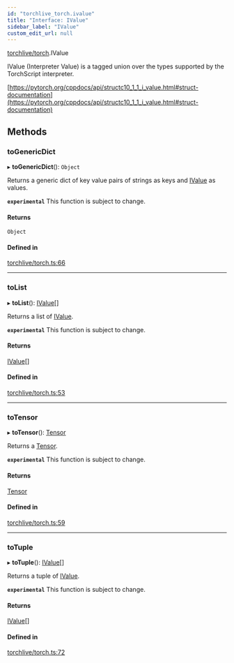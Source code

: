 ```yaml
---
id: "torchlive_torch.ivalue"
title: "Interface: IValue"
sidebar_label: "IValue"
custom_edit_url: null
---
```


[torchlive/torch](../modules/torchlive_torch.md).IValue

IValue (Interpreter Value) is a tagged union over the types supported by the
TorchScript interpreter.

[https://pytorch.org/cppdocs/api/structc10_1_1_i_value.html#struct-documentation](https://pytorch.org/cppdocs/api/structc10_1_1_i_value.html#struct-documentation)

## Methods

### toGenericDict

▸ **toGenericDict**(): `Object`

Returns a generic dict of key value pairs of strings as keys and
[IValue](torchlive_torch.ivalue.md) as values.

**`experimental`** This function is subject to change.

#### Returns

`Object`

#### Defined in

[torchlive/torch.ts:66](https://github.com/pytorch/live/blob/94e4e2e/react-native-pytorch-core/src/torchlive/torch.ts#L66)

___

### toList

▸ **toList**(): [IValue](torchlive_torch.ivalue.md)[]

Returns a list of [IValue](torchlive_torch.ivalue.md).

**`experimental`** This function is subject to change.

#### Returns

[IValue](torchlive_torch.ivalue.md)[]

#### Defined in

[torchlive/torch.ts:53](https://github.com/pytorch/live/blob/94e4e2e/react-native-pytorch-core/src/torchlive/torch.ts#L53)

___

### toTensor

▸ **toTensor**(): [Tensor](torchlive_torch.tensor.md)

Returns a [Tensor](torchlive_torch.tensor.md).

**`experimental`** This function is subject to change.

#### Returns

[Tensor](torchlive_torch.tensor.md)

#### Defined in

[torchlive/torch.ts:59](https://github.com/pytorch/live/blob/94e4e2e/react-native-pytorch-core/src/torchlive/torch.ts#L59)

___

### toTuple

▸ **toTuple**(): [IValue](torchlive_torch.ivalue.md)[]

Returns a tuple of [IValue](torchlive_torch.ivalue.md).

**`experimental`** This function is subject to change.

#### Returns

[IValue](torchlive_torch.ivalue.md)[]

#### Defined in

[torchlive/torch.ts:72](https://github.com/pytorch/live/blob/94e4e2e/react-native-pytorch-core/src/torchlive/torch.ts#L72)
